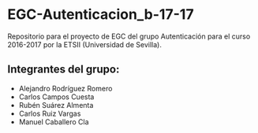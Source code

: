 ﻿EGC-Autenticacion_b-17-17
=======================

Repositorio para el proyecto de EGC del grupo Autenticación para el curso 2016-2017 por la ETSII (Universidad de Sevilla).

## Integrantes del grupo:
 
* Alejandro Rodríguez Romero
* Carlos Campos Cuesta
* Rubén Suárez Almenta
* Carlos Ruiz Vargas
* Manuel Caballero Cla

